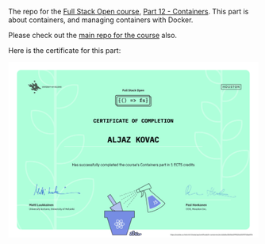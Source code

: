 The repo for the [Full Stack Open course](https://fullstackopen.com/en/), [Part 12 - Containers](https://fullstackopen.com/en/part12). This part is about containers, and managing containers with Docker.

Please check out the [main repo for the course](https://github.com/aljazkovac/fullstackopen-part0-to-part9-react) also.

Here is the certificate for this part:

![Certificate - Part 12 - Containers](https://github.com/aljazkovac/fullstackopen-part12-containers/blob/main/certificate-fullstack-part12-containers.png)



